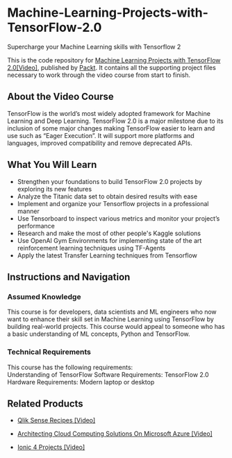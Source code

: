 # Machine-Learning-Projects-with-TensorFlow-2.0
Supercharge your Machine Learning skills with Tensorflow 2

This is the code repository for [Machine Learning Projects with TensorFlow 2.0[Video]](https://www.packtpub.com/data/machine-learning-projects-with-tensorflow-2-0-video), published by [Packt](https://www.packtpub.com/?utm_source=github). It contains all the supporting project files necessary to work through the video course from start to finish.



## About the Video Course
TensorFlow is the world’s most widely adopted framework for Machine Learning and Deep Learning. TensorFlow 2.0 is a major milestone due to its inclusion of some major changes making TensorFlow easier to learn and use such as “Eager Execution”. It will support more platforms and languages, improved compatibility and remove deprecated APIs.

<H2>What You Will Learn</H2>
<DIV class=book-info-will-learn-text>
<UL>
<LI>Strengthen your foundations to build TensorFlow 2.0 projects by exploring its new features
<LI>Analyze the Titanic data set to obtain desired results with ease
<LI>Implement and organize your Tensorflow projects in a professional manner
<LI>Use Tensorboard to inspect various metrics and monitor your project’s performance
<LI>Research and make the most of other people's Kaggle solutions
<LI>Use OpenAI Gym Environments for implementing state of the art reinforcement learning techniques using TF-Agents
<LI>Apply the latest Transfer Learning techniques from Tensorflow
</LI></UL></DIV>



## Instructions and Navigation
### Assumed Knowledge
This course is for developers, data scientists and ML engineers who now want to enhance their skill set in Machine Learning using TensorFlow by building real-world projects. This course would appeal to someone who has a basic understanding of ML concepts, Python and TensorFlow.


### Technical Requirements
This course has the following requirements:<br/>
Understanding of TensorFlow
Software Requirements: TensorFlow 2.0 <br/>
Hardware Requirements: Modern laptop or desktop <br/> 








## Related Products
* [Qlik Sense Recipes [Video]](https://www.packtpub.com/data/qlik-sense-recipes-video)


* [Architecting Cloud Computing Solutions On Microsoft Azure [Video]](https://www.packtpub.com/web-development/architecting-cloud-computing-solutions-on-microsoft-azure-video)


* [Ionic 4 Projects [Video]](https://www.packtpub.com/mobile/ionic-4-projects-video)
